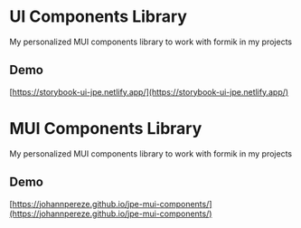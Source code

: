 # UI Components Library

My personalized MUI components library to work with formik in my projects

## Demo

[https://storybook-ui-jpe.netlify.app/](https://storybook-ui-jpe.netlify.app/)

# MUI Components Library

My personalized MUI components library to work with formik in my projects

## Demo

[https://johannpereze.github.io/jpe-mui-components/](https://johannpereze.github.io/jpe-mui-components/)
